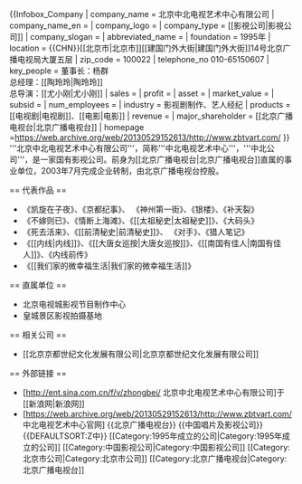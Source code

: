 {{Infobox_Company 
| company_name = 北京中北电视艺术中心有限公司
| company_name_en =
| company_logo = 
| company_type = [[影視公司|影視公司]]
| company_slogan = 
| abbreviated_name =
| foundation = 1995年
| location   = {{CHN}}[[北京市|北京市]][[建国门外大街|建国门外大街]]14号北京广播电视局大厦五层
| zip_code = 100022
| telephone_no 010-65150607
| key_people = 董事长：杨群<br>总经理：[[陶玲玲|陶玲玲]]<br>总导演：[[尤小刚|尤小刚]]
| sales =
| profit =
| asset =
| market_value =
| subsid =
| num_employees = 
| industry = 影视剧制作、艺人经纪
| products = [[电视剧|电视剧]]、[[电影|电影]]
| revenue = 
| major_shareholder = [[北京广播电视台|北京广播电视台]]
| homepage =https://web.archive.org/web/20130529152613/http://www.zbtvart.com/
}}
'''北京中北电视艺术中心有限公司'''，简称'''中北电视艺术中心'''，'''中北公司'''，是一家国有影视公司。前身为[[北京广播电视台|北京广播电视台]]直属的事业单位，2003年7月完成企业转制，由北京广播电视台控股。

== 代表作品 ==
* 《凯旋在子夜》、《京都纪事》、 《神州第一街》、《银楼》、《补天裂》
* 《不嫁则已》、《情断上海滩》、《[[太祖秘史|太祖秘史]]》、《大码头》
* 《死去活来》、《[[前清秘史|前清秘史]]》、 《对手》、《猎人笔记》
* 《[[内线|内线]]》、《[[大唐女巡按|大唐女巡按]]》、《[[南国有佳人|南国有佳人]]》、《内线前传》
* 《[[我们家的微幸福生活|我们家的微幸福生活]]》

== 直属单位 ==
* 北京电视城影视节目制作中心
* 皇城景区影视拍摄基地

== 相关公司 ==
* [[北京京都世纪文化发展有限公司|北京京都世纪文化发展有限公司]]

== 外部链接 ==
* [http://ent.sina.com.cn/f/v/zhongbei/ 北京中北电视艺术中心有限公司]于[[新浪网|新浪网]]
* [https://web.archive.org/web/20130529152613/http://www.zbtvart.com/   中北电视艺术中心官网]
{{北京广播电视台}}
{{中国唱片及影视公司}}
{{DEFAULTSORT:Z中}}
[[Category:1995年成立的公司|Category:1995年成立的公司]]
[[Category:中国影视公司|Category:中国影视公司]]
[[Category:北京市公司|Category:北京市公司]]
[[Category:北京广播电视台|Category:北京广播电视台]]